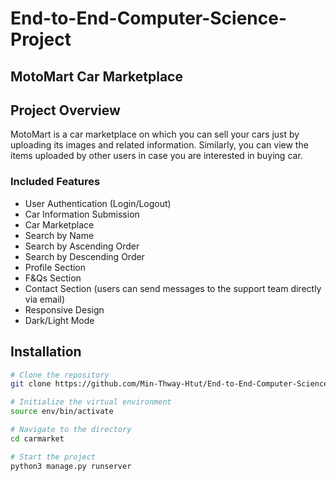 # End-to-End-Computer-Science-Project

## MotoMart Car Marketplace

## Project Overview
MotoMart is a car marketplace on which you can sell your cars just by uploading its images and related information. Similarly, you can view the items uploaded by other users in case you are interested in buying car.

### Included Features
- User Authentication (Login/Logout)
- Car Information Submission
- Car Marketplace
- Search by Name
- Search by Ascending Order
- Search by Descending Order
- Profile Section
- F&Qs Section
- Contact Section (users can send messages to the support team directly via email)
- Responsive Design
- Dark/Light Mode

## Installation

```bash
# Clone the repository
git clone https://github.com/Min-Thway-Htut/End-to-End-Computer-Science-Project.git

# Initialize the virtual environment
source env/bin/activate

# Navigate to the directory
cd carmarket

# Start the project
python3 manage.py runserver
